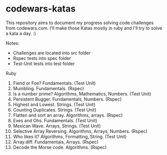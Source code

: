 # codewars-katas


This repository aims to document my progress solving code challenges from codewars.com. I'll make those Katas mostly in ruby and I'll try to solve a kata a day. :)

Notes:
- Challenges are located into src folder
- Rspec tests into spec folder
- Test-Unit tests into test folder


Ruby

1. Fiend or Foe?  Fundamentals.  (Test Unit)
2. Mumbling.  Fundamentals.  (Rspec)
3. Is a number prime?  Algorithms, Mathematics, Numbers.  (Test Unit)
4. Persistent Bugger. Fundamentals, Numbers.  (Rspec)
5. Highest and Lowest. Strings.  (Test Unit)
6. Counting Duplicates. Strings. (Test Unit)
7. Flatten and sort an array.   Algorithms, arrays.  (Rspec)
8. Exes and Ohs. Fundamentals. (Test Unit)
9. Mexican Wave. Arrays, Strings.  (Test Unit)
10. Selective Array Reversing.  Algorithms, Arrays, Numbers. (Rspec)
11. Who likes it?  Algorithms, Formatting, String. (Test Unit)
12. Array.diff. Fundamentals, Arrays. (Rspec)
13. Decode the Morse code. Algorithms. (Rspec)



